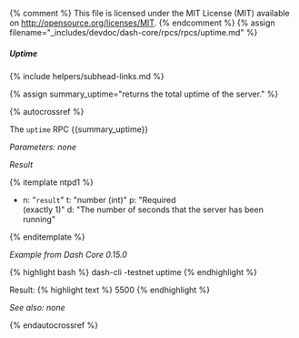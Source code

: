 {% comment %}
This file is licensed under the MIT License (MIT) available on
http://opensource.org/licenses/MIT.
{% endcomment %}
{% assign filename="_includes/devdoc/dash-core/rpcs/rpcs/uptime.md" %}
<!--__-->

##### Uptime
{% include helpers/subhead-links.md %}

{% assign summary_uptime="returns the total uptime of the server." %}

{% autocrossref %}

The `uptime` RPC {{summary_uptime}}

*Parameters: none*

*Result*

{% itemplate ntpd1 %}
- n: "`result`"
  t: "number (int)"
  p: "Required<br>(exactly 1)"
  d: "The number of seconds that the server has been running"

{% enditemplate %}

*Example from Dash Core 0.15.0*

{% highlight bash %}
dash-cli -testnet uptime
{% endhighlight %}

Result:
{% highlight text %}
5500
{% endhighlight %}

*See also: none*

{% endautocrossref %}
